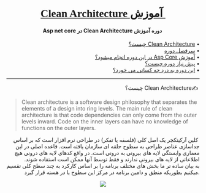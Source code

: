 <h1 align="center" style="font-family:Tahoma">
  <br>
  <a href="https://github.com/ArmynC/ArminC-AutoExec/archive/master.zip" >
  &#x202b; 
آموزش Clean Architecture
  </a>
</h1>

<h4 align="center">
  &#x202b; 
دوره آموزش Clean Architecture در Asp net core
</h4>
      
<p align="right">
  &#x202b;• <a href="#whatisca">Clean Architecture چیست؟</a><br>
  &#x202b;• <a href="#contributing">&#x202b;سرفصل دوره</a>   <br>
  &#x202b;• <a href="#author">&#x202b;آموزش Asp Core در این دوره انجام میشود؟</a>   <br>
  &#x202b;• <a href="#support">&#x202b;پیش نیاز دوره چیست؟</a>  <br>
  &#x202b;• <a href="#donate">&#x202b;این دوره به درد چه کسانی می خورد؟</a>  <br>
</p>

---
<p align="right">
&#x202b; ✍️Clean Architecture چیست؟
</p>
<table><tr>

> Clean architecture  is a software design philosophy that separates the
> elements of a design into ring levels. The main rule of clean
> architecture  is that  code  dependencies can only come from the outer
> levels inward.  Code  on the inner layers can have no knowledge of
> functions on the outer layers.
<p align="right">
&#x202b; 
کلین آرکیتکچر یک اصل کلی (فلسفه یا تفکر) در طراحی نرم افزار است که بر اساس جداسازی عناصر طراحی به سطوح حلقه ای سازمان یافته است. قاعده اصلی در این معماری وابستگی لایه های بیرونی به درونی است. در واقع کدهای لایه های درونی هیچ اطلاعاتی از لایه های بیرونی ندارند و فقط توسط آنها ممکن است استفاده شوند.
<br/>
به بیان ساده تر ما بخش های مختلف برنامه را بر اساس کارکرد به چند سطح کلی تقسیم میکنیم بطوریکه منطق و دامین برنامه در مرکز این سطوح یا در هسته قرار گیرد.
</p>
<p align="center">
<img src="https://files.virgool.io/upload/users/31628/posts/lgwrxgqmimgq/kqncfjgrq4n5.png"/>
 </p>
</tr></table>



</tr></table>


